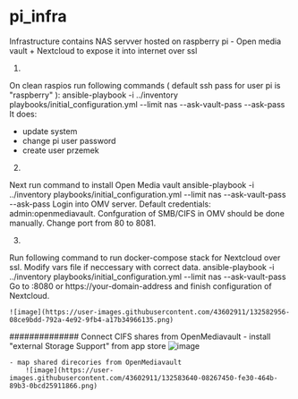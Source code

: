 # pi_infra
Infrastructure contains NAS servver hosted on raspberry pi - Open media vault + Nextcloud to expose it into internet over ssl

1)
On clean raspios run following commands ( default ssh pass for user pi is "raspberry" ):
    ansible-playbook -i ../inventory playbooks/initial_configuration.yml --limit nas --ask-vault-pass --ask-pass
It does:
- update system
- change pi user password
- create user przemek


2)
Next run command to install Open Media vault
    ansible-playbook -i ../inventory playbooks/initial_configuration.yml --limit nas --ask-vault-pass --ask-pass
Login into OMV server. Default credentials: admin:openmediavault.
Confguration of SMB/CIFS in OMV should be done manually.
Change port from 80 to 8081.

3)
Run following command to run docker-compose stack for Nextcloud over ssl. Modify vars file if neccessary with correct data.
    ansible-playbook -i ../inventory playbooks/initial_configuration.yml --limit nas --ask-vault-pass
Go to <yourip>:8080 or https://your-domain-address and finish configuration of Nextcloud.
    
    ![image](https://user-images.githubusercontent.com/43602911/132582956-08ce9bdd-792a-4e92-9fb4-a17b34966135.png)


##############
Connect CIFS shares from OpenMediavault
    - install "external Storage Support" from app store
        ![image](https://user-images.githubusercontent.com/43602911/132583424-28169c25-cd8b-4780-b420-312eda0629b1.png)

    - map shared direcories from OpenMediavault
        ![image](https://user-images.githubusercontent.com/43602911/132583640-08267450-fe30-464b-89b3-0bcd25911866.png)
